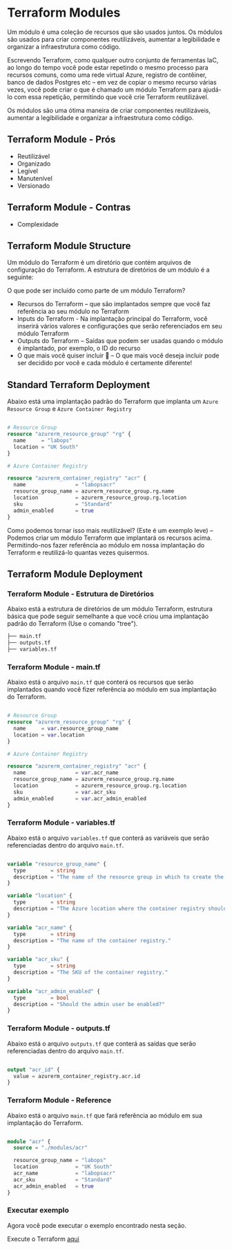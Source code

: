 # Terraform Modules

Um módulo é uma coleção de recursos que são usados juntos. Os módulos são usados para criar componentes reutilizáveis, aumentar a legibilidade e organizar a infraestrutura como código.

Escrevendo Terraform, como qualquer outro conjunto de ferramentas IaC, ao longo do tempo você pode estar repetindo o mesmo processo para recursos comuns, como uma rede virtual Azure, registro de contêiner, banco de dados Postgres etc – em vez de copiar o mesmo recurso várias vezes, você pode criar o que é chamado um módulo Terraform para ajudá-lo com essa repetição, permitindo que você crie Terraform reutilizável.

Os módulos são uma ótima maneira de criar componentes reutilizáveis, aumentar a legibilidade e organizar a infraestrutura como código.

## Terraform Module - Prós

- Reutilizável
- Organizado
- Legível
- Manutenível
- Versionado

## Terraform Module - Contras

- Complexidade

## Terraform Module Structure

Um módulo do Terraform é um diretório que contém arquivos de configuração do Terraform. A estrutura de diretórios de um módulo é a seguinte:

O que pode ser incluído como parte de um módulo Terraform?

- Recursos do Terraform – que são implantados sempre que você faz referência ao seu módulo no Terraform
- Inputs do Terraform - Na implantação principal do Terraform, você inserirá vários valores e configurações que serão referenciados em seu módulo Terraform
- Outputs do Terraform – Saídas que podem ser usadas quando o módulo é implantado, por exemplo, o ID do recurso
- O que mais você quiser incluir 🙂 – O que mais você deseja incluir pode ser decidido por você e cada módulo é certamente diferente!

## Standard Terraform Deployment

Abaixo está uma implantação padrão do Terraform que implanta um `Azure Resource Group` e `Azure Container Registry`

```terraform

# Resource Group
resource "azurerm_resource_group" "rg" {
  name     = "labops"
  location = "UK South"
}

# Azure Container Registry

resource "azurerm_container_registry" "acr" {
  name                = "labopsacr"
  resource_group_name = azurerm_resource_group.rg.name
  location            = azurerm_resource_group.rg.location
  sku                 = "Standard"
  admin_enabled       = true
}

``` 

Como podemos tornar isso mais reutilizável? (Este é um exemplo leve) – Podemos criar um módulo Terraform que implantará os recursos acima. Permitindo-nos fazer referência ao módulo em nossa implantação do Terraform e reutilizá-lo quantas vezes quisermos.

## Terraform Module Deployment

### Terraform Module - Estrutura de Diretórios

Abaixo está a estrutura de diretórios de um módulo Terraform, estrutura básica que pode seguir semelhante a que você criou uma implantação padrão do Terraform (Use o comando "tree").

```bash
├── main.tf
├── outputs.tf
├── variables.tf
```

### Terraform Module - main.tf

Abaixo está o arquivo `main.tf` que conterá os recursos que serão implantados quando você fizer referência ao módulo em sua implantação do Terraform.

```terraform

# Resource Group
resource "azurerm_resource_group" "rg" {
  name     = var.resource_group_name
  location = var.location
}

# Azure Container Registry

resource "azurerm_container_registry" "acr" {
  name                = var.acr_name
  resource_group_name = azurerm_resource_group.rg.name
  location            = azurerm_resource_group.rg.location
  sku                 = var.acr_sku
  admin_enabled       = var.acr_admin_enabled
}

```

### Terraform Module - variables.tf

Abaixo está o arquivo `variables.tf` que conterá as variáveis que serão referenciadas dentro do arquivo `main.tf`.

```terraform

variable "resource_group_name" {
  type        = string
  description = "The name of the resource group in which to create the container registry."
}

variable "location" {
  type        = string
  description = "The Azure location where the container registry should exist."
}

variable "acr_name" {
  type        = string
  description = "The name of the container registry."
}

variable "acr_sku" {
  type        = string
  description = "The SKU of the container registry."
}

variable "acr_admin_enabled" {
  type        = bool
  description = "Should the admin user be enabled?"
}

```

### Terraform Module - outputs.tf

Abaixo está o arquivo `outputs.tf` que conterá as saídas que serão referenciadas dentro do arquivo `main.tf`.

```terraform

output "acr_id" {
  value = azurerm_container_registry.acr.id
}

```

### Terraform Module - Reference

Abaixo está o arquivo `main.tf` que fará referência ao módulo em sua implantação do Terraform.

```terraform

module "acr" {
  source = "./modules/acr"

  resource_group_name = "labops"
  location            = "UK South"
  acr_name            = "labopsacr"
  acr_sku             = "Standard"
  acr_admin_enabled   = true
}

```

### Executar exemplo

Agora você pode executar o exemplo encontrado nesta seção.

Execute o Terraform [aqui](https://github.com/thiago88sp/terraform-treinamento/tree/master/6-terraform-modules/terraform)